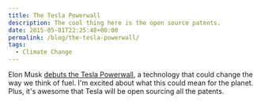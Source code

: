 ```yaml
---
title: The Tesla Powerwall
description: The cool thing here is the open source patents.
date: 2015-05-01T22:25:48+00:00
permalink: /blog/the-tesla-powerwall/
tags:
  - Climate Change
---
```


Elon Musk [debuts the Tesla Powerwall](https://www.youtube.com/watch?v=yKORsrlN-2k), a technology that could change the way we think of fuel. I'm excited about what this could mean for the planet. Plus, it's awesome that Tesla will be open sourcing all the patents.
